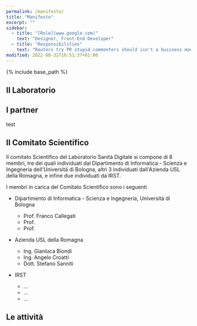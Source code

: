 ```yaml
---
permalink: /manifesto/
title: "Manifesto"
excerpt: ""
sidebar:
  - title: "[Role](www.google.com)"
    text: "Designer, Front-End Developer"
  - title: "Responsibilities"
    text: "Reuters try PR stupid commenters should isn't a business model"
modified: 2022-08-31T10:51:37+01:00
---
```


{% include base_path %}
<!--{% include toc %}-->

## Il Laboratorio



## I partner

test

## Il Comitato Scientifico

Il comitato Scientifico del Laboratorio Sanità Digitale si compone di 8 membri, tre dei quali individuati dal Dipartimento di Informatica - Scienza e Ingegneria dell'Università di Bologna, altri 3 individuati dall'Azienda USL della Romagna, e infine due individuati da IRST.

I membri in carica del Comitato Scientifico sono i seguenti

* Dipartimento di Informatica - Scienza e Ingegneria, Università di Bologna
	* Prof. Franco Callegati
	* Prof. 
	* Prof.
	
* Azienda USL della Romagna
	* Ing. Gianluca Biondi
	* Ing. Angelo Croatti
	* Dott. Stefano Sanniti
	
* IRST
	* ...
	* ...
	* ...

## Le attività


